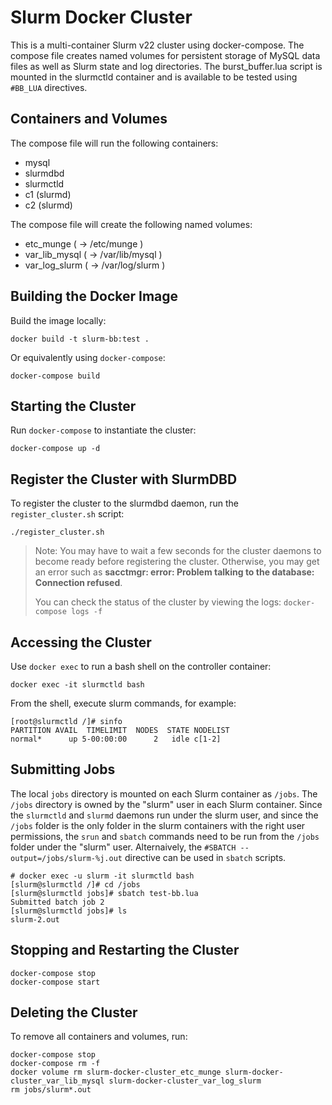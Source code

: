 # Slurm Docker Cluster

This is a multi-container Slurm v22 cluster using docker-compose.  The compose file
creates named volumes for persistent storage of MySQL data files as well as
Slurm state and log directories. The burst_buffer.lua script is mounted in the
slurmctld container and is available to be tested using `#BB_LUA` directives.

## Containers and Volumes

The compose file will run the following containers:

* mysql
* slurmdbd
* slurmctld
* c1 (slurmd)
* c2 (slurmd)

The compose file will create the following named volumes:

* etc_munge         ( -> /etc/munge     )
* var_lib_mysql     ( -> /var/lib/mysql )
* var_log_slurm     ( -> /var/log/slurm )

## Building the Docker Image

Build the image locally:

```console
docker build -t slurm-bb:test .
```

Or equivalently using `docker-compose`:

```console
docker-compose build
```


## Starting the Cluster

Run `docker-compose` to instantiate the cluster:

```console
docker-compose up -d
```

## Register the Cluster with SlurmDBD

To register the cluster to the slurmdbd daemon, run the `register_cluster.sh`
script:

```console
./register_cluster.sh
```

> Note: You may have to wait a few seconds for the cluster daemons to become
> ready before registering the cluster.  Otherwise, you may get an error such
> as **sacctmgr: error: Problem talking to the database: Connection refused**.
>
> You can check the status of the cluster by viewing the logs: `docker-compose
> logs -f`

## Accessing the Cluster

Use `docker exec` to run a bash shell on the controller container:

```console
docker exec -it slurmctld bash
```

From the shell, execute slurm commands, for example:

```console
[root@slurmctld /]# sinfo
PARTITION AVAIL  TIMELIMIT  NODES  STATE NODELIST
normal*      up 5-00:00:00      2   idle c[1-2]
```

## Submitting Jobs

The local `jobs` directory is mounted on each Slurm container as `/jobs`. The
`/jobs` directory is owned by the "slurm" user in each Slurm container. Since
the `slurmctld` and `slurmd` daemons run under the slurm  user, and since the
`/jobs` folder is the only folder in the slurm containers with the right
user permissions, the `srun` and `sbatch` commands need to be run from the
`/jobs` folder under the "slurm" user. Alternaively, the
`#SBATCH --output=/jobs/slurm-%j.out` directive can be used in `sbatch`
scripts.

```console
# docker exec -u slurm -it slurmctld bash
[slurm@slurmctld /]# cd /jobs
[slurm@slurmctld jobs]# sbatch test-bb.lua
Submitted batch job 2
[slurm@slurmctld jobs]# ls
slurm-2.out
```

## Stopping and Restarting the Cluster

```console
docker-compose stop
docker-compose start
```

## Deleting the Cluster

To remove all containers and volumes, run:

```console
docker-compose stop
docker-compose rm -f
docker volume rm slurm-docker-cluster_etc_munge slurm-docker-cluster_var_lib_mysql slurm-docker-cluster_var_log_slurm
rm jobs/slurm*.out
```

